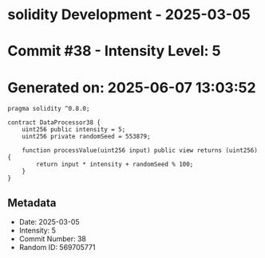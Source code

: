 ﻿# solidity Development - 2025-03-05
# Commit #38 - Intensity Level: 5
# Generated on: 2025-06-07 13:03:52
```solidity
pragma solidity ^0.8.0;

contract DataProcessor38 {
    uint256 public intensity = 5;
    uint256 private randomSeed = 553879;

    function processValue(uint256 input) public view returns (uint256) {
        return input * intensity + randomSeed % 100;
    }
}
```
## Metadata
- Date: 2025-03-05
- Intensity: 5
- Commit Number: 38
- Random ID: 569705771
